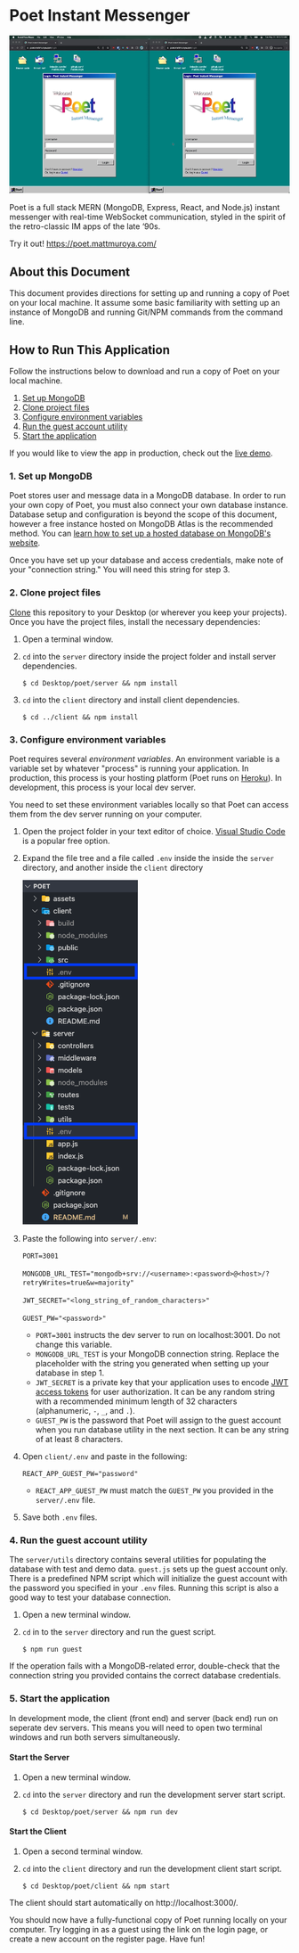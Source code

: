 # Poet Instant Messenger

![Poet Demo GIF](./assets/poet-demo.gif)

Poet is a full stack MERN (MongoDB, Express, React, and Node.js) instant messenger with real-time WebSocket communication, styled in the spirit of the retro-classic IM apps of the late ‘90s.

Try it out! https://poet.mattmuroya.com/

## About this Document

This document provides directions for setting up and running a copy of Poet on your local machine. It assume some basic familiarity with setting up an instance of MongoDB and running Git/NPM commands from the command line.

## How to Run This Application

Follow the instructions below to download and run a copy of Poet on your local machine.

1. [Set up MongoDB](#1-set-up-mongodb)
2. [Clone project files](#2-clone-project-files)
3. [Configure environment variables](#3-configure-environment-variables)
4. [Run the guest account utility](#4-run-the-guest-account-utility)
5. [Start the application](#5-start-the-application)

If you would like to view the app in production, check out the [live demo](https://poet.mattmuroya.com/).

### 1. Set up MongoDB

Poet stores user and message data in a MongoDB database. In order to run your own copy of Poet, you must also connect your own database instance. Database setup and configuration is beyond the scope of this document, however a free instance hosted on MongoDB Atlas is the recommended method. You can [learn how to set up a hosted database on MongoDB's website](https://www.mongodb.com/basics/mongodb-atlas-tutorial).

Once you have set up your database and access credentials, make note of your "connection string." You will need this string for step 3.

### 2. Clone project files

[Clone](https://docs.github.com/en/repositories/creating-and-managing-repositories/cloning-a-repository) this repository to your Desktop (or wherever you keep your projects). Once you have the project files, install the necessary dependencies:

1.  Open a terminal window.
2.  `cd` into the `server` directory inside the project folder and install server dependencies.

    ```console
    $ cd Desktop/poet/server && npm install
    ```

3.  `cd` into the `client` directory and install client dependencies.

    ```console
    $ cd ../client && npm install
    ```

### 3. Configure environment variables

Poet requires several _environment variables_. An environment variable is a variable set by whatever "process" is running your application. In production, this process is your hosting platform (Poet runs on [Heroku](https://www.heroku.com/)). In development, this process is your local dev server.

You need to set these environment variables locally so that Poet can access them from the dev server running on your computer.

1.  Open the project folder in your text editor of choice. [Visual Studio Code](https://code.visualstudio.com/) is a popular free option.

2.  Expand the file tree and a file called `.env` inside the inside the `server` directory, and another inside the `client` directory

    ![env files](./assets/env-files.png)

3.  Paste the following into `server/.env`:

    ```
    PORT=3001

    MONGODB_URL_TEST="mongodb+srv://<username>:<password>@<host>/?retryWrites=true&w=majority"

    JWT_SECRET="<long_string_of_random_characters>"

    GUEST_PW="<password>"
    ```

    - `PORT=3001` instructs the dev server to run on localhost:3001. Do not change this variable.
    - `MONGODB_URL_TEST` is your MongoDB connection string. Replace the placeholder with the string you generated when setting up your database in step 1.
    - `JWT_SECRET` is a private key that your application uses to encode [JWT access tokens](https://jwt.io/) for user authorization. It can be any random string with a recommended minimum length of 32 characters (alphanumeric, `-`, `_`, and `.`).
    - `GUEST_PW` is the password that Poet will assign to the guest account when you run database utility in the next section. It can be any string of at least 8 characters.

4.  Open `client/.env` and paste in the following:

        REACT_APP_GUEST_PW="password"

    - `REACT_APP_GUEST_PW` must match the `GUEST_PW` you provided in the `server/.env` file.

5.  Save both `.env` files.

### 4. Run the guest account utility

The `server/utils` directory contains several utilities for populating the database with test and demo data. `guest.js` sets up the guest account only. There is a predefined NPM script which will initialize the guest account with the password you specified in your `.env` files. Running this script is also a good way to test your database connection.

1. Open a new terminal window.
2. `cd` in to the `server` directory and run the guest script.

   ```console
   $ npm run guest
   ```

If the operation fails with a MongoDB-related error, double-check that the connection string you provided contains the correct database credentials.

### 5. Start the application

In development mode, the client (front end) and server (back end) run on seperate dev servers. This means you will need to open two terminal windows and run both servers simultaneously.

#### Start the Server

1. Open a new terminal window.
2. `cd` into the `server` directory and run the development server start script.

   ```console
   $ cd Desktop/poet/server && npm run dev
   ```

#### Start the Client

1. Open a second terminal window.
2. `cd` into the `client` directory and run the development client start script.

   ```console
   $ cd Desktop/poet/client && npm start
   ```

The client should start automatically on http://localhost:3000/.

You should now have a fully-functional copy of Poet running locally on your computer. Try logging in as a guest using the link on the login page, or create a new account on the register page. Have fun!
